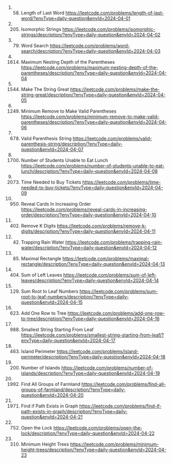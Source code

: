 1. 58. Length of Last Word
https://leetcode.com/problems/length-of-last-word/?envType=daily-question&envId=2024-04-01
2. 205. Isomorphic Strings
https://leetcode.com/problems/isomorphic-strings/description/?envType=daily-question&envId=2024-04-02
3. 79. Word Search
https://leetcode.com/problems/word-search/description/?envType=daily-question&envId=2024-04-03
4. 1614. Maximum Nesting Depth of the Parentheses
https://leetcode.com/problems/maximum-nesting-depth-of-the-parentheses/description/?envType=daily-question&envId=2024-04-04
5. 1544. Make The String Great
https://leetcode.com/problems/make-the-string-great/description/?envType=daily-question&envId=2024-04-05
6. 1249. Minimum Remove to Make Valid Parentheses
https://leetcode.com/problems/minimum-remove-to-make-valid-parentheses/description/?envType=daily-question&envId=2024-04-06
7. 678. Valid Parenthesis String
https://leetcode.com/problems/valid-parenthesis-string/description/?envType=daily-question&envId=2024-04-07
8. 1700. Number of Students Unable to Eat Lunch
https://leetcode.com/problems/number-of-students-unable-to-eat-lunch/description/?envType=daily-question&envId=2024-04-08
9. 2073. Time Needed to Buy Tickets
https://leetcode.com/problems/time-needed-to-buy-tickets/?envType=daily-question&envId=2024-04-09
10. 950. Reveal Cards In Increasing Order
https://leetcode.com/problems/reveal-cards-in-increasing-order/description/?envType=daily-question&envId=2024-04-10
11. 402. Remove K Digits
https://leetcode.com/problems/remove-k-digits/description/?envType=daily-question&envId=2024-04-11
12. 42. Trapping Rain Water
https://leetcode.com/problems/trapping-rain-water/description/?envType=daily-question&envId=2024-04-12
13. 85. Maximal Rectangle
https://leetcode.com/problems/maximal-rectangle/description/?envType=daily-question&envId=2024-04-13
14. 404. Sum of Left Leaves
https://leetcode.com/problems/sum-of-left-leaves/description/?envType=daily-question&envId=2024-04-14
15. 129. Sum Root to Leaf Numbers
https://leetcode.com/problems/sum-root-to-leaf-numbers/description/?envType=daily-question&envId=2024-04-15
16. 623. Add One Row to Tree
https://leetcode.com/problems/add-one-row-to-tree/description/?envType=daily-question&envId=2024-04-16
17. 988. Smallest String Starting From Leaf
https://leetcode.com/problems/smallest-string-starting-from-leaf/?envType=daily-question&envId=2024-04-17
18. 463. Island Perimeter
https://leetcode.com/problems/island-perimeter/description/?envType=daily-question&envId=2024-04-18
19. 200. Number of Islands
https://leetcode.com/problems/number-of-islands/description/?envType=daily-question&envId=2024-04-19
20. 1992. Find All Groups of Farmland
https://leetcode.com/problems/find-all-groups-of-farmland/description/?envType=daily-question&envId=2024-04-20
21. 1971. Find if Path Exists in Graph
https://leetcode.com/problems/find-if-path-exists-in-graph/description/?envType=daily-question&envId=2024-04-21
22. 752. Open the Lock
https://leetcode.com/problems/open-the-lock/description/?envType=daily-question&envId=2024-04-22
23. 310. Minimum Height Trees
https://leetcode.com/problems/minimum-height-trees/description/?envType=daily-question&envId=2024-04-23